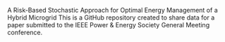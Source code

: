 A Risk-Based Stochastic Approach for Optimal Energy Management of a Hybrid Microgrid
This is a GitHub repository created to share data for a paper submitted to the IEEE Power & Energy Society General Meeting conference.
